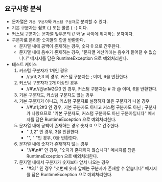 ## 요구사항 분석

- 문자열은 `기본 구분자`와 `커스텀 구분자`로 분리할 수 있다.
- 기본 구분자는 쉼표 (,) 또는 콜론 ( : ) 이다.
- 커스텀 구분자는 문자열 앞부분의 // 와 \n 사이에 위치하는 문자이다.
- 구분자로 분리한 숫자들의 합을 반환한다.
  - 문자열 내에 공백이 존재하는 경우, 숫자 0 으로 간주한다.
  - 문자열 내에 음수가 존재하는 경우, "문자열 계산기에는 음수가 들어갈 수 없습니다" 메시지를 담은 RuntimeException 으로 예외처리한다.
- 테스트 케이스
  1. 커스텀 구분자가 1개인 경우
     - //;\n1;2;3 의 경우, 커스텀 구분자는 ; 이며, 6을 반환한다.
  2. 커스텀 구분자가 2개 이상인 경우
     - //#\n//@\n1#2@3 인 경우, 커스텀 구분자는 # 과 @ 이며, 6을 반환한다.
  3. 기본 구분자도, 커스텀 구분자도 없는 경우
  4. 기본 구분자가 아니고, 커스텀 구분자로 설정하지 않은 구분자가 나올 경우
     - //#\n1;2#3 인 경우, 기본 구분자도 아니고 커스텀 구분자도 아닌 ; 구분자가 나왔으므로 "기본 구분자도, 커스텀 구분자도 아닌 구분자입니다" 메시지를 담은 RuntimeException 으로 예외처리한다.
  5. 문자열 내에 공백이 존재하는 경우 숫자 0 으로 간주한다.
     - " ,1,2" 인 경우, 3을 반환한다.
     - "", " "인 경우, 0을 반환한다.
  6. 문자열 내에 숫자가 존재하지 않는 경우
     - "//#\n#" 인 경우, "숫자가 존재하지 않습니다" 메시지를 담은 RuntimeException 으로 예외처리한다.
  7. 문자열 내에서 구분자가 숫자보다 앞서 나오는 경우
     - "#3,1" 인 경우 "첫번째 숫자 앞에는 구분자가 존재할 수 없습니다" 메시지를 담은 RuntimeException 으로 예외처리한다.